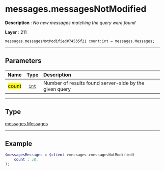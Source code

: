 # messages.messagesNotModified

**Description** : *No new messages matching the query were found*

**Layer** : 211

```tl
messages.messagesNotModified#74535f21 count:int = messages.Messages;
```

---

## Parameters

| Name | Type | Description |
| :---: | :---: | :--- |
| <mark>count</mark> | [`int`](type/int) | Number of results found server-side by the given query |

---

## Type

[messages.Messages](type/messages.Messages)

---

## Example

```php
$messagesMessages = $client->messages->messagesNotModified(
	count : 38,
);
```